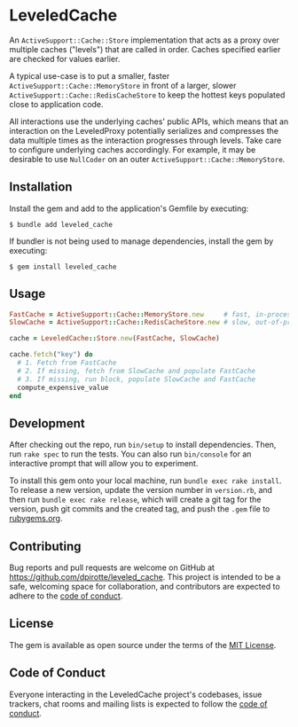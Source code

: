 # LeveledCache

An `ActiveSupport::Cache::Store` implementation that acts as a proxy over multiple caches ("levels") that are called in order. Caches specified earlier are checked for values earlier.

A typical use-case is to put a smaller, faster `ActiveSupport::Cache::MemoryStore` in front of a larger, slower `ActiveSupport::Cache::RedisCacheStore` to keep the hottest keys populated close to application code.

All interactions use the underlying caches' public APIs, which means that an interaction on the LeveledProxy potentially serializes and compresses the data multiple times as the interaction progresses through levels. Take care to configure underlying caches accordingly. For example, it may be desirable to use `NullCoder` on an outer `ActiveSupport::Cache::MemoryStore`.

## Installation

Install the gem and add to the application's Gemfile by executing:

    $ bundle add leveled_cache

If bundler is not being used to manage dependencies, install the gem by executing:

    $ gem install leveled_cache

## Usage

```ruby
FastCache = ActiveSupport::Cache::MemoryStore.new     # fast, in-process cache
SlowCache = ActiveSupport::Cache::RedisCacheStore.new # slow, out-of-process cache

cache = LeveledCache::Store.new(FastCache, SlowCache)

cache.fetch("key") do
  # 1. Fetch from FastCache
  # 2. If missing, fetch from SlowCache and populate FastCache
  # 3. If missing, run block, populate SlowCache and FastCache
  compute_expensive_value
end
```

## Development

After checking out the repo, run `bin/setup` to install dependencies. Then, run `rake spec` to run the tests. You can also run `bin/console` for an interactive prompt that will allow you to experiment.

To install this gem onto your local machine, run `bundle exec rake install`. To release a new version, update the version number in `version.rb`, and then run `bundle exec rake release`, which will create a git tag for the version, push git commits and the created tag, and push the `.gem` file to [rubygems.org](https://rubygems.org).

## Contributing

Bug reports and pull requests are welcome on GitHub at https://github.com/dpirotte/leveled_cache. This project is intended to be a safe, welcoming space for collaboration, and contributors are expected to adhere to the [code of conduct](https://github.com/[USERNAME]/activesupport-cache-leveled_proxy/blob/main/CODE_OF_CONDUCT.md).

## License

The gem is available as open source under the terms of the [MIT License](https://opensource.org/licenses/MIT).

## Code of Conduct

Everyone interacting in the LeveledCache project's codebases, issue trackers, chat rooms and mailing lists is expected to follow the [code of conduct](https://github.com/[USERNAME]/activesupport-cache-leveled_proxy/blob/main/CODE_OF_CONDUCT.md).
